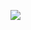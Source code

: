 ![](https://media3.giphy.com/media/v1.Y2lkPTc5MGI3NjExaDcycDQ0M3A5OGF0eHAxZTA1c3RoY3l2OGUwd2QxdnR6ZzZkbGdxYyZlcD12MV9pbnRlcm5hbF9naWZfYnlfaWQmY3Q9Zw/IB9foBA4PVkKA/giphy.webp)

